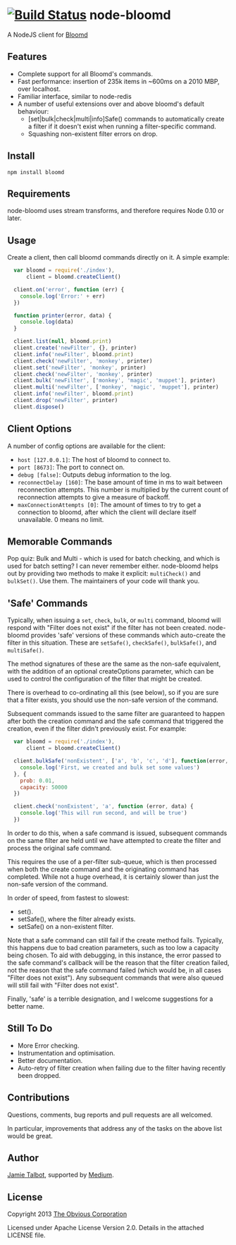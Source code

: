 [![Build Status](https://travis-ci.org/Medium/node-bloomd.svg?branch=master)](https://travis-ci.org/Medium/node-bloomd)
node-bloomd
===========

A NodeJS client for [Bloomd](https://github.com/armon/bloomd)

Features
--------

* Complete support for all Bloomd's commands.
* Fast performance: insertion of 235k items in ~600ms on a 2010 MBP, over localhost.
* Familiar interface, similar to node-redis
* A number of useful extensions over and above bloomd's default behaviour:
  - [set|bulk|check|multi|info]Safe() commands to automatically create a filter if it doesn't exist when running a filter-specific command.
  - Squashing non-existent filter errors on drop.

Install
-------

    npm install bloomd

Requirements
------------

node-bloomd uses stream transforms, and therefore requires Node 0.10 or later.

Usage
-----

Create a client, then call bloomd commands directly on it. A simple example:


```js
  var bloomd = require('./index'),
      client = bloomd.createClient()

  client.on('error', function (err) {
    console.log('Error:' + err)
  })

  function printer(error, data) {
    console.log(data)
  }

  client.list(null, bloomd.print)
  client.create('newFilter', {}, printer)
  client.info('newFilter', bloomd.print)
  client.check('newFilter', 'monkey', printer)
  client.set('newFilter', 'monkey', printer)
  client.check('newFilter', 'monkey', printer)
  client.bulk('newFilter', ['monkey', 'magic', 'muppet'], printer)
  client.multi('newFilter', ['monkey', 'magic', 'muppet'], printer)
  client.info('newFilter', bloomd.print)
  client.drop('newFilter', printer)
  client.dispose()
```

Client Options
--------------

A number of config options are available for the client:

* ```host [127.0.0.1]```: The host of bloomd to connect to.
* ```port [8673]```: The port to connect on.
* ```debug [false]```: Outputs debug information to the log.
* ```reconnectDelay [160]```: The base amount of time in ms to wait between reconnection attempts. This number is multiplied by the current count of reconnection attempts to give a measure of backoff.
* ```maxConnectionAttempts [0]```: The amount of times to try to get a connection to bloomd, after which the client will declare itself unavailable. 0 means no limit.

Memorable Commands
------------------

Pop quiz: Bulk and Multi - which is used for batch checking, and which is used for batch setting?  I
can never remember either.  node-bloomd helps out by providing two methods to make it explicit:
```multiCheck()``` and ```bulkSet()```. Use them. The maintainers of your code will thank you.

'Safe' Commands
---------------

Typically, when issuing a ```set```, ```check```, ```bulk```, or ```multi``` command,
bloomd will respond with "Filter does not exist" if the filter has not been created.  node-bloomd
provides 'safe' versions of these commands which auto-create the filter in this situation.  These
are ```setSafe()```, ```checkSafe()```, ```bulkSafe()```, and ```multiSafe()```.

The method signatures of these are the same as the non-safe equivalent, with the addition of an optional
createOptions parameter, which can be used to control the configuration of the filter that might be created.

There is overhead to co-ordinating all this (see below), so if you are sure that a filter exists,
you should use the non-safe version of the command.

Subsequent commands issued to the same filter are guaranteed to happen after both the creation command
and the safe command that triggered the creation, even if the filter didn't previously exist. For example:

```js
  var bloomd = require('./index'),
      client = bloomd.createClient()

  client.bulkSafe('nonExistent', ['a', 'b', 'c', 'd'], function(error, data) {
    console.log('First, we created and bulk set some values')
  }, {
    prob: 0.01,
    capacity: 50000
  })

  client.check('nonExistent', 'a', function (error, data) {
    console.log('This will run second, and will be true')
  })
```

In order to do this, when a safe command is issued, subsequent commands on the same filter are held
until we have attempted to create the filter and process the original safe command.

This requires the use of a per-filter sub-queue, which is then processed when both the create command
and the originating command has completed.  While not a huge overhead, it is certainly slower than just
the non-safe version of the command.

In order of speed, from fastest to slowest:

* set().
* setSafe(), where the filter already exists.
* setSafe() on a non-existent filter.

Note that a safe command can still fail if the create method fails. Typically, this happens due to bad
creation parameters, such as too low a capacity being chosen. To aid with debugging, in this instance,
the error passed to the safe command's callback will be the reason that the filter creation failed, not
the reason that the safe command failed (which would be, in all cases "Filter does not exist"). Any
subsequent commands that were also queued will still fail with "Filter does not exist".

Finally, 'safe' is a terrible designation, and I welcome suggestions for a better name.

Still To Do
-----------

* More Error checking.
* Instrumentation and optimisation.
* Better documentation.
* Auto-retry of filter creation when failing due to the filter having recently been dropped.

Contributions
-------------

Questions, comments, bug reports and pull requests are all welcomed.

In particular, improvements that address any of the tasks on the above
list would be great.

Author
------

[Jamie Talbot](https://github.com/majelbstoat), supported by
[Medium](https://medium.com).

License
-------

Copyright 2013 [The Obvious Corporation](https://medium.com)

Licensed under Apache License Version 2.0.  Details in the attached LICENSE
file.

